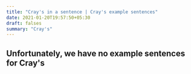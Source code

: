 ```yaml
---
title: "Cray's in a sentence | Cray's example sentences"
date: 2021-01-20T19:57:50+05:30
draft: falses
summary: "Cray's"
---
```

## Unfortunately, we have no example sentences for Cray's                 
